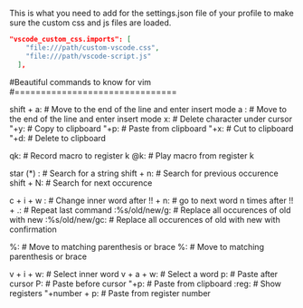 This is what you need to add for the settings.json file of your profile to make sure the custom css and js files are loaded.
```json
"vscode_custom_css.imports": [
    "file:///path/custom-vscode.css",
    "file:///path/vscode-script.js"
  ],
```

#Beautiful commands to know for vim
#===============================

shift + a: # Move to the end of the line and enter insert mode
a : # Move to the end of the line and enter insert mode
x: # Delete character under cursor
"+y: # Copy to clipboard
"+p: # Paste from clipboard
"+x: # Cut to clipboard
"+d: # Delete to clipboard

<!-- advanced stuff -->

qk: # Record macro to register k
@k: # Play macro from register k

star (\*) : # Search for a string
shift + n: # Search for previous occurence
shift + N: # Search for next occurence

c + i + w : # Change inner word
after !! + n: # go to next word n times
after !! + .: # Repeat last command
:%s/old/new/g: # Replace all occurences of old with new
:%s/old/new/gc: # Replace all occurences of old with new with confirmation

<!-- Navigate into the () or {} -->

%: # Move to matching parenthesis or brace
%: # Move to matching parenthesis or brace

<!-- Yanking -->

v + i + w: # Select inner word
v + a + w: # Select a word
p: # Paste after cursor
P: # Paste before cursor
"+p: # Paste from clipboard
:reg: # Show registers
"+number + p: # Paste from register number